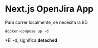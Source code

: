 # Next.js OpenJira App
Para correr localmente, se necesita la BD
```
docker-compose up -d
```

*El -d, significa __detached__